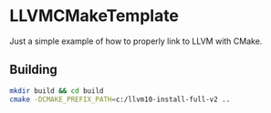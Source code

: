 # LLVMCMakeTemplate

Just a simple example of how to properly link to LLVM with CMake.

## Building

```bash
mkdir build && cd build
cmake -DCMAKE_PREFIX_PATH=c:/llvm10-install-full-v2 ..
```

